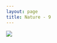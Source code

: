 ```yaml
---
layout: page
title: Nature - 9
---
```


<div>
  <a class="text-black no-underline dark:text-slate-100" href="../portfolio/8">
    <div class="relative"><div class="absolute left-3 top-8 h-full"><div class="align-middle"><i class="fa-solid fa-chevron-left"></i></div></div></div>
  </a>
  <a class="text-black no-underline dark:text-slate-100" href="../portfolio/1">
    <div class="relative"><div class="absolute right-3 top-8 h-full"><div class="align-middle"><i class="fa-solid fa-chevron-right"></i></div></div></div>
  </a>
  <a class="text-black no-underline dark:text-slate-100" href="../portfolio#9">
    <div class="relative"><div class="absolute top-1 right-3"><i class="fa fa-xmark"></i></div></div>
  </a>
  <a class="text-black no-underline dark:text-slate-100" href="../portfolio#9">
    <img class="w-full h-full rounded-lg" src="https://mdbcdn.b-cdn.net/img/Photos/Horizontal/Nature/4-col/img%20(9).webp">
  </a>

</div>
